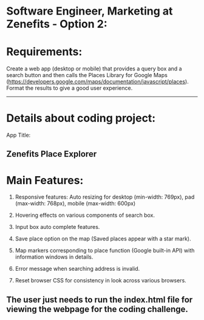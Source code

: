 
# Software Engineer, Marketing at Zenefits - Option 2:

# Requirements:
Create a web app (desktop or mobile) that provides a query box and a search button and then calls the Places Library for Google Maps (https://developers.google.com/maps/documentation/javascript/places). Format the results to give a good user experience.
____________________________________________________________________________________________________________

# Details about coding project:

App Title:
## Zenefits Place Explorer

# Main Features:

1. Responsive features:
	Auto resizing for desktop (min-width: 769px), pad (max-width: 768px), mobile (max-width: 600px)

2. Hovering effects on various components of search box.
	
3. Input box auto complete features.

4. Save place option on the map (Saved places appear with a star mark).

5. Map markers corresponding to place function (Google built-in API) with information windows in details.

6. Error message when searching address is invalid.

7. Reset browser CSS for consistency in look across various browsers.
 

## The user just needs to run the index.html file for viewing the webpage for the coding challenge.
